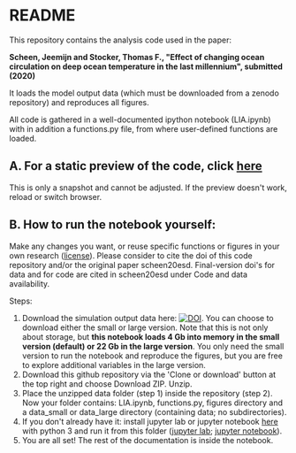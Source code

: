 # README

This repository contains the analysis code used in the paper:

**Scheen, Jeemijn and Stocker, Thomas F., "Effect of changing ocean circulation on deep ocean temperature in the last millennium", submitted (2020)**

It loads the model output data (which must be downloaded from a zenodo repository) and reproduces all figures.

All code is gathered in a well-documented ipython notebook (LIA.ipynb) with in addition a functions.py file, from where user-defined functions are loaded.

## A. For a static preview of the code, click [here](https://github.com/jeemijn/LIA/blob/master/LIA.ipynb)
This is only a snapshot and cannot be adjusted. If the preview doesn't work, reload or switch browser. 

## B. How to run the notebook yourself:
Make any changes you want, or reuse specific functions or figures in your own research ([license](https://github.com/jeemijn/LIA/blob/master/LICENSE)). Please consider to cite the doi of this code repository and/or the original paper scheen20esd. Final-version doi's for data and for code are cited in scheen20esd under Code and data availability.   

Steps:
1. Download the simulation output data here: [![DOI](https://zenodo.org/badge/DOI/10.5281/zenodo.3878835.svg)](https://doi.org/10.5281/zenodo.3878835). You can choose to download either the small or large version. Note that this is not only about storage, but **this notebook loads 4 Gb into memory in the small version (default) or 22 Gb in the large version**. You only need the small version to run the notebook and reproduce the figures, but you are free to explore additional variables in the large version.
2. Download this github repository via the 'Clone or download' button at the top right and choose Download ZIP. Unzip.
3. Place the unzipped data folder (step 1) inside the repository (step 2). Now your folder contains: LIA.ipynb, functions.py, figures directory and a data_small or data_large directory (containing data; no subdirectories).
4. If you don't already have it: install jupyter lab or jupyter notebook [here](https://jupyter.org/install) with python 3 and run it from this folder ([jupyter lab](https://jupyterlab.readthedocs.io/en/latest/getting_started/starting.html); [jupyter notebook](https://jupyter.readthedocs.io/en/latest/running.html)). 
5. You are all set! The rest of the documentation is inside the notebook. 
